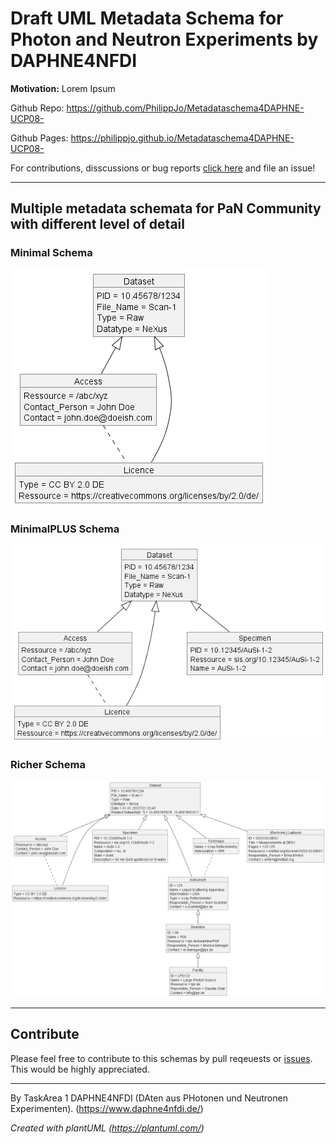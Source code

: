 # Draft UML Metadata Schema for Photon and Neutron Experiments by DAPHNE4NFDI
**Motivation:**
Lorem Ipsum

Github Repo: https://github.com/PhilippJo/Metadataschema4DAPHNE-UCP08-

Github Pages: https://philippjo.github.io/Metadataschema4DAPHNE-UCP08-

For contributions, disscussions or bug reports [click here](https://github.com/PhilippJo/Metadataschema4DAPHNE-UCP08-/issues/new/choose) and file an issue! 

---
## Multiple metadata schemata for PaN Community with different level of detail
### Minimal Schema
![minimal schema missing](classDiagram_minimalMetadateUseCaseP08.png "Richer")
### MinimalPLUS Schema
![miniPlus schema missing](classDiagram_minimalPlusMetadateUseCaseP08.png "Richer")
### Richer Schema
![richer schema missing](classDiagram_richerMetadateUseCaseP08.png "Richer")

---
## Contribute
Please feel free to contribute to this schemas by pull reqeuests or [issues](https://github.com/PhilippJo/Metadataschema4DAPHNE-UCP08-/issues). This would be highly appreciated. 

---
By TaskArea 1 DAPHNE4NFDI (DAten aus PHotonen und Neutronen Experimenten). (https://www.daphne4nfdi.de/)

*Created with plantUML (https://plantuml.com/)*
